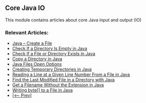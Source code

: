## Core Java IO

This module contains articles about core Java input and output (IO)

### Relevant Articles: 

- [Java – Create a File](https://www.baeldung.com/java-how-to-create-a-file)
- [Check If a Directory Is Empty in Java](https://www.baeldung.com/java-check-empty-directory)
- [Check If a File or Directory Exists in Java](https://www.baeldung.com/java-file-directory-exists)
- [Copy a Directory in Java](https://www.baeldung.com/java-copy-directory)
- [Java Files Open Options](https://www.baeldung.com/java-file-options)
- [Creating Temporary Directories in Java](https://www.baeldung.com/java-temp-directories)
- [Reading a Line at a Given Line Number From a File in Java](https://www.baeldung.com/java-read-line-at-number)
- [Find the Last Modified File in a Directory with Java](https://www.baeldung.com/java-last-modified-file)
- [Get a Filename Without the Extension in Java](https://www.baeldung.com/java-filename-without-extension)
- [Writing byte[] to a File in Java](https://www.baeldung.com/java-write-byte-array-file)
- [[<-- Prev]](/core-java-modules/core-java-io-2)
